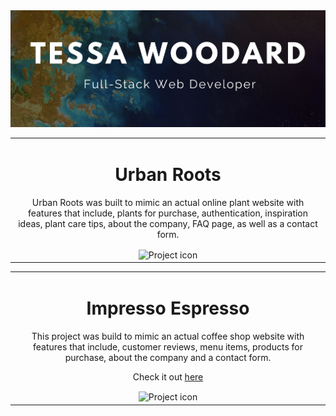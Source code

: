<img src="https://github.com/tessa-woodard/tessa-woodard/blob/main/cover-photo.png?raw=true" />

<table align="center"><tr><td align="center" width="9999">

# Urban Roots

Urban Roots was built to mimic an actual online plant website with features that include, plants for purchase, authentication, inspiration ideas, plant care tips, about the company, FAQ page, as well as a contact form.



<img src="https://github.com/tessa-woodard/tessa-woodard/blob/main/urban-roots.png?raw=true" align="center" width="750" alt="Project icon">

</td></tr></table>

<table align="center"><tr><td align="center" width="9999">

# Impresso Espresso

This project was build to mimic an actual coffee shop website with features that include, customer reviews, menu items, products for purchase, about the company and a contact form.

Check it out [here](https://impresso-expresso.netlify.app/)

<img src="https://github.com/tessa-woodard/tessa-woodard/blob/main/impresso-espresso.png?raw=true" align="center" width="750" alt="Project icon">

</td></tr></table>
